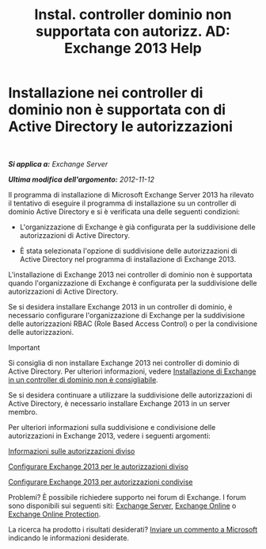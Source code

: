 ﻿---
title: 'Instal. controller dominio non supportata con autorizz. AD: Exchange 2013 Help'
TOCTitle: Installazione nei controller di dominio non è supportata con di Active Directory le autorizzazioni
ms:assetid: 977e3758-5e09-40a2-80c1-fe344b1d8a2a
ms:mtpsurl: https://technet.microsoft.com/it-it/library/ms.exch.setupreadiness.installondcinadsplitpermissionmode(v=EXCHG.150)
ms:contentKeyID: 50481228
ms.date: 05/22/2018
mtps_version: v=EXCHG.150
ms.translationtype: MT
---

# Installazione nei controller di dominio non è supportata con di Active Directory le autorizzazioni

 

_**Si applica a:** Exchange Server_

_**Ultima modifica dell'argomento:** 2012-11-12_

Il programma di installazione di Microsoft Exchange Server 2013 ha rilevato il tentativo di eseguire il programma di installazione su un controller di dominio Active Directory e si è verificata una delle seguenti condizioni:

  - L'organizzazione di Exchange è già configurata per la suddivisione delle autorizzazioni di Active Directory.

  - È stata selezionata l'opzione di suddivisione delle autorizzazioni di Active Directory nel programma di installazione di Exchange 2013.

L'installazione di Exchange 2013 nei controller di dominio non è supportata quando l'organizzazione di Exchange è configurata per la suddivisione delle autorizzazioni di Active Directory.

Se si desidera installare Exchange 2013 in un controller di dominio, è necessario configurare l'organizzazione di Exchange per la suddivisione delle autorizzazioni RBAC (Role Based Access Control) o per la condivisione delle autorizzazioni.


> [!IMPORTANT]
> Si consiglia di non installare Exchange 2013 nei controller di dominio di Active Directory. Per ulteriori informazioni, vedere <A href="installing-exchange-on-a-domain-controller-is-not-recommended-exchange-2013-help.md">Installazione di Exchange in un controller di dominio non è consigliabile</A>.



Se si desidera continuare a utilizzare la suddivisione delle autorizzazioni di Active Directory, è necessario installare Exchange 2013 in un server membro.

Per ulteriori informazioni sulla suddivisione e condivisione delle autorizzazioni in Exchange 2013, vedere i seguenti argomenti:

[Informazioni sulle autorizzazioni diviso](understanding-split-permissions-exchange-2013-help.md)

[Configurare Exchange 2013 per le autorizzazioni diviso](configure-exchange-2013-for-split-permissions-exchange-2013-help.md)

[Configurare Exchange 2013 per autorizzazioni condivise](configure-exchange-2013-for-shared-permissions-exchange-2013-help.md)

Problemi? È possibile richiedere supporto nei forum di Exchange. I forum sono disponibili sui seguenti siti: [Exchange Server](https://go.microsoft.com/fwlink/p/?linkid=60612), [Exchange Online](https://go.microsoft.com/fwlink/p/?linkid=267542) o [Exchange Online Protection](https://go.microsoft.com/fwlink/p/?linkid=285351).

La ricerca ha prodotto i risultati desiderati? [Inviare un commento a Microsoft](mailto:exsetuphelpfeedback@microsoft.com?subject=exchange%202013%20setup%20help%20feedback) indicando le informazioni desiderate.

